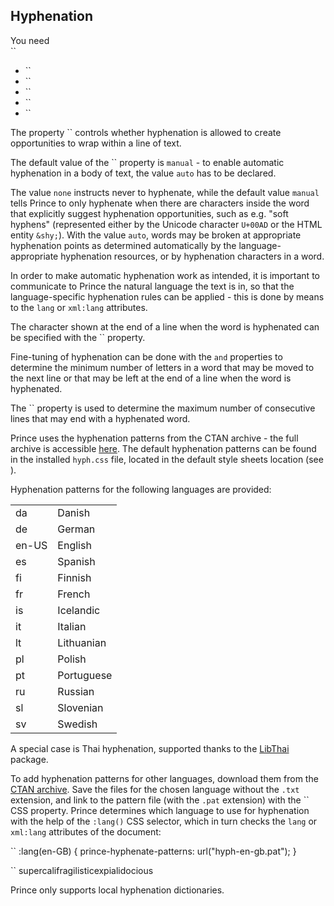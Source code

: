 Hyphenation
-----------

You need  
``

-   ``
-   ``
-   ``
-   ``
-   ``

The property `` controls whether hyphenation is allowed to create opportunities to wrap within a line of text.

The default value of the `` property is `manual` - to enable automatic hyphenation in a body of text, the value `auto` has to be declared.

The value `none` instructs never to hyphenate, while the default value `manual` tells Prince to only hyphenate when there are characters inside the word that explicitly suggest hyphenation opportunities, such as e.g. "soft hyphens" (represented either by the Unicode character `U+00AD` or the HTML entity `&shy;`). With the value `auto`, words may be broken at appropriate hyphenation points as determined automatically by the language-appropriate hyphenation resources, or by hyphenation characters in a word.

In order to make automatic hyphenation work as intended, it is important to communicate to Prince the natural language the text is in, so that the language-specific hyphenation rules can be applied - this is done by means to the `lang` or `xml:lang` attributes.

The character shown at the end of a line when the word is hyphenated can be specified with the `` property.

Fine-tuning of hyphenation can be done with the `` and `` properties to determine the minimum number of letters in a word that may be moved to the next line or that may be left at the end of a line when the word is hyphenated.

The `` property is used to determine the maximum number of consecutive lines that may end with a hyphenated word.

Prince uses the hyphenation patterns from the CTAN archive - the full archive is accessible [here](http://tug.ctan.org/tex-archive/language/hyph-utf8/tex/generic/hyph-utf8/patterns/txt/). The default hyphenation patterns can be found in the installed `hyph.css` file, located in the default style sheets location (see ).

Hyphenation patterns for the following languages are provided:

|       |            |
|-------|------------|
| da    | Danish     |
| de    | German     |
| en-US | English    |
| es    | Spanish    |
| fi    | Finnish    |
| fr    | French     |
| is    | Icelandic  |
| it    | Italian    |
| lt    | Lithuanian |
| pl    | Polish     |
| pt    | Portuguese |
| ru    | Russian    |
| sl    | Slovenian  |
| sv    | Swedish    |

A special case is Thai hyphenation, supported thanks to the [LibThai](http://linux.thai.net/projects/libthai) package.

To add hyphenation patterns for other languages, download them from the [CTAN archive](http://tug.ctan.org/tex-archive/language/hyph-utf8/tex/generic/hyph-utf8/patterns/txt/). Save the files for the chosen language without the `.txt` extension, and link to the pattern file (with the `.pat` extension) with the `` CSS property. Prince determines which language to use for hyphenation with the help of the `:lang()` CSS selector, which in turn checks the `lang` or `xml:lang` attributes of the document:

``
    :lang(en-GB) {
        prince-hyphenate-patterns: url("hyph-en-gb.pat");
    }

``
    <span lang="en-GB">supercalifragilisticexpialidocious</span>

Prince only supports local hyphenation dictionaries.

